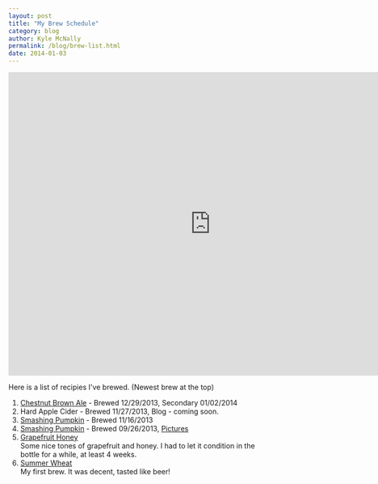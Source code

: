 ```yaml
---
layout: post
title: "My Brew Schedule"
category: blog
author: Kyle McNally
permalink: /blog/brew-list.html
date: 2014-01-03
---
```


<iframe src="https://www.google.com/calendar/embed?showPrint=0&amp;showTabs=0&amp;showCalendars=0&amp;showTz=0&amp;height=600&amp;wkst=1&amp;bgcolor=%23FFFFFF&amp;src=kmcnally.net_nbp6uuvduopq7fib4e3nnjgjd4%40group.calendar.google.com&amp;color=%236B3304&amp;ctz=America%2FNew_York" style=" border-width:0 " width="800" height="600" frameborder="0" scrolling="no"></iframe>

Here is a list of recipies I've brewed. (Newest brew at the top)

1. [Chestnut Brown Ale](http://brooklynbrewshop.com/beer-making-kits/chestnut-brown-ale) - Brewed 12/29/2013, Secondary 01/02/2014
1. Hard Apple Cider - Brewed 11/27/2013, Blog - coming soon.
1. [Smashing Pumpkin](http://www.northernbrewer.com/shop/smashing-pumpkin-ale-all-grain-kit.html) - Brewed 11/16/2013
1. [Smashing Pumpkin](http://www.northernbrewer.com/shop/smashing-pumpkin-ale-all-grain-kit.html) - Brewed 09/26/2013, [Pictures](https://secure.flickr.com/photos/sparticuz/tags/smashingpumpkinale)
1. [Grapefruit Honey](http://brooklynbrewshop.com/1-gallon-beer-mixes/grapefruit-honey-ale-mix)  
   Some nice tones of grapefruit and honey. I had to let it condition in the bottle for a while, at least 4 weeks.
1. [Summer Wheat](http://brooklynbrewshop.com/1-gallon-beer-mixes/summer-wheat-beer-mix)  
   My first brew. It was decent, tasted like beer!
